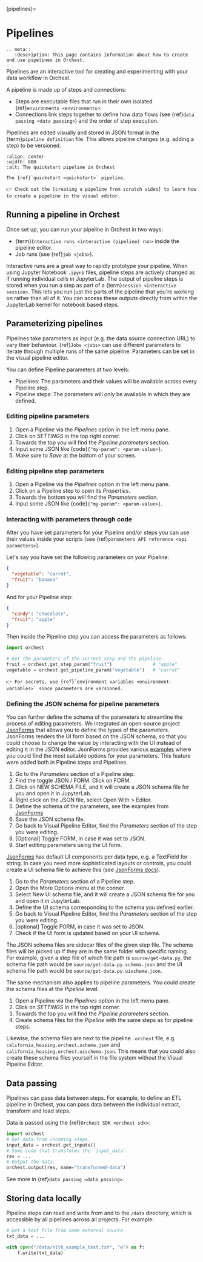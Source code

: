 (pipelines)=

# Pipelines

```{eval-rst}
.. meta::
   :description: This page contains information about how to create and use pipelines in Orchest.
```

Pipelines are an interactive tool for creating and experimenting with your data workflow in Orchest.

A pipeline is made up of steps and connections:

- Steps are executable files that run in their own isolated {ref}`environments <environments>`.
- Connections link steps together to define how data flows (see {ref}`data passing <data passing>`)
  and the order of step execution.

Pipelines are edited visually and stored in JSON format in the {term}`pipeline definition` file.
This allows pipeline changes (e.g. adding a step) to be versioned.

```{figure} ../img/quickstart/final-pipeline.png
:align: center
:width: 800
:alt: The quickstart pipeline in Orchest

The {ref}`quickstart <quickstart>` pipeline.
```

```{tip}
👉 Check out the [creating a pipeline from scratch video] to learn how to create a pipeline in the visual editor.
```

[creating a pipeline from scratch video]: https://www.tella.tv/video/cknr7zwz2000408i7bngpd77q/view

## Running a pipeline in Orchest

Once set up, you can run your pipeline in Orchest in two ways:

- {term}`Interactive runs <interactive (pipeline) run>` inside the pipeline editor.
- Job runs (see {ref}`job <jobs>`).

Interactive runs are a great way to rapidly prototype your pipeline. When using Jupyter Notebook
`.ipynb` files, pipeline steps are actively changed as if running individual cells in JupyterLab.
The output of pipeline steps is stored when you run a step as part of a {term}`session <interactive session>`.
This lets you run just the parts of the pipeline that you're working on rather than all of it.
You can access these outputs directly from within the JupyterLab kernel for notebook based steps.

## Parameterizing pipelines

Pipelines take parameters as input (e.g. the data source connection URL) to vary their behaviour.
{ref}`Jobs <jobs>` can use different parameters to iterate through multiple runs of the same
pipeline. Parameters can be set in the visual pipeline editor.

You can define Pipeline parameters at two levels:

- Pipelines: The parameters and their values will be available across every Pipeline step.
- Pipeline steps: The parameters will only be available in which they are defined.

### Editing pipeline parameters

1. Open a Pipeline via the _Pipelines_ option in the left menu pane.
2. Click on _SETTINGS_ in the top right corner.
3. Towards the top you will find the _Pipeline parameters_ section.
4. Input some JSON like {code}`{"my-param": <param-value>}`.
5. Make sure to _Save_ at the bottom of your screen.

### Editing pipeline step parameters

1. Open a Pipeline via the _Pipelines_ option in the left menu pane.
2. Click on a Pipeline step to open its _Properties_.
3. Towards the bottom you will find the _Parameters_ section.
4. Input some JSON like {code}`{"my-param": <param-value>}`.

### Interacting with parameters through code

After you have set parameters for your Pipeline and/or steps you can use their values inside your
scripts (see {ref}`parameters API reference <api parameters>`).

Let's say you have set the following parameters on your Pipeline:

```json
{
  "vegetable": "carrot",
  "fruit": "banana"
}
```

And for your Pipeline step:

```json
{
  "candy": "chocolate",
  "fruit": "apple"
}
```

Then inside the Pipeline step you can access the parameters as follows:

```python
import orchest

# Get the parameters of the current step and the pipeline.
fruit = orchest.get_step_param("fruit")               # "apple"
vegetable = orchest.get_pipeline_param("vegetable")   # "carrot"
```

```{tip}
👉 For secrets, use {ref}`environment variables <environment-variables>` since parameters are versioned.
```

### Defining the JSON schema for pipeline parameters

You can further define the schema of the parameters to streamline the process of editing parameters. We integrated an open-source project [JsonForms](https://jsonforms.io/) that allows you to define the types of the parameters.
JsonForms renders the UI form based on the JSON schema, so that you could choose to change the value by interacting
with the UI instead of editing it in the JSON editor. JsonForms provides various [examples](https://jsonforms.io/examples/basic) where you could find the most suitable options for your parameters. This feature were added both in
Pipeline steps and Pipelines.

1. Go to the _Parameters_ section of a Pipeline step.
2. Find the toggle JSON / FORM. Click on FORM.
3. Click on NEW SCHEMA FILE, and it will create a JSON schema file for you and open it in JupyterLab.
4. Right click on the JSON file, select Open With > Editor.
5. Define the schema of the parameters, see the examples from [JsonForms](https://jsonforms.io/examples/basic)
6. Save the JSON schema file.
7. Go back to Visual Pipeline Editor, find the _Parameters_ section of the step you were editing.
8. [Optional] Toggle FORM, in case it was set to JSON.
9. Start editing parameters using the UI form.

[JsonForms](https://jsonforms.io/) has default UI components per data type, e.g. a TextField for string. In case you need more sophisticated layouts or controls, you could create a UI schema file to achieve this (see [JsonForms docs](https://jsonforms.io/docs/uischema/)).

1. Go to the _Parameters_ section of a Pipeline step.
2. Open the More Options menu at the conner.
3. Select New UI schema file, and it will create a JSON schema file for you and open it in JupyterLab.
4. Define the UI schema corresponding to the schema you defined earlier.
5. Go back to Visual Pipeline Editor, find the _Parameters_ section of the step you were editing.
6. [optional] Toggle FORM, in case it was set to JSON.
7. Check if the UI form is updated based on your UI schema.

The JSON schema files are sidecar files of the given step file. The schema files will be picked up if they are in the same folder with specific naming. For example, given a step file of which file path is `source/get-data.py`, the schema file path would be `source/get-data.py.schema.json` and the UI schema file path would be `source/get-data.py.uischema.json`.

The same mechanism also applies to pipeline parameters. You could create the schema files at the _Pipeline_ level.

1. Open a Pipeline via the _Pipelines_ option in the left menu pane.
2. Click on _SETTINGS_ in the top right corner.
3. Towards the top you will find the _Pipeline parameters_ section.
4. Create schema files for the _Pipeline_ with the same steps as for pipeline steps.

Likewise, the schema files are next to the pipeline `.orchest` file, e.g. `california_housing.orchest.schema.json` and `california_housing.orchest.uischema.json`. This means that you could also create these schema files yourself in the file system without the Visual Pipeline Editor.

## Data passing

Pipelines can pass data between steps. For example, to define an ETL pipeline in Orchest,
you can pass data between the individual extract, transform and load steps.

Data is passed using the {ref}`Orchest SDK <orchest sdk>`:

```python
import orchest
# Get data from incoming steps.
input_data = orchest.get_inputs()
# Some code that transforms the `input_data`.
res = ...
# Output the data.
orchest.output(res, name="transformed-data")
```

See more in {ref}`data passing <data passing>`.

## Storing data locally

Pipeline steps can read and write from and to the `/data` directory,
which is accessible by all pipelines across all projects. For example:

```python
# Get a text file from some external source.
txt_data = ...

with open("/data/nltk_example_text.txt", "w") as f:
    f.write(txt_data)
```
